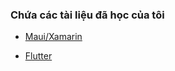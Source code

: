 ### Chứa các tài liệu đã học của tôi

- [Maui/Xamarin](flutter/index_maui.md)

- [Flutter](flutter/index_flutter.md)